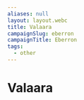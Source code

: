 ```yaml
---
aliases: null
layout: layout.webc
title: Valaara
campaignSlug: eberron
campaignTitle: Eberron
tags:
  - other
---
```

# Valaara
